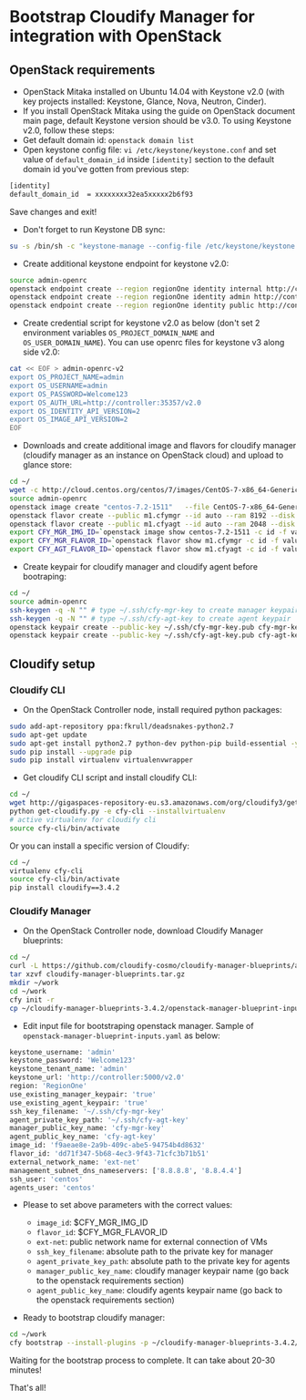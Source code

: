 # Bootstrap Cloudify Manager for integration with OpenStack

## OpenStack requirements
- OpenStack Mitaka installed on Ubuntu 14.04 with Keystone v2.0 (with key projects installed: Keystone, Glance, Nova, Neutron, Cinder).
- If you install OpenStack Mitaka using the guide on OpenStack document main page, default Keystone version should be v3.0. To using Keystone v2.0, follow these steps:
 - Get default domain id: `openstack domain list`
 - Open keystone config file: `vi /etc/keystone/keystone.conf` and set value of `default_domain_id` inside `[identity]` section to the default domain id you've gotten from previous step:

 ```sh
 [identity] 
 default_domain_id  = xxxxxxxx32ea5xxxxx2b6f93 
 ```

 Save changes and exit!

 - Don't forget to run Keystone DB sync:

 ```sh
 su -s /bin/sh -c "keystone-manage --config-file /etc/keystone/keystone.conf db_sync" keystone
 ```
 - Create additional keystone endpoint for keystone v2.0:

 ```sh
 source admin-openrc
 openstack endpoint create --region regionOne identity internal http://controller:5000/v2.0
 openstack endpoint create --region regionOne identity admin http://controller:35357/v2.0 
 openstack endpoint create --region regionOne identity public http://controller:5000/v2.0 
 ```

 - Create credential script for keystone v2.0 as below (don't set 2 environment variables `OS_PROJECT_DOMAIN_NAME` and `OS_USER_DOMAIN_NAME`). You can use openrc files for keystone v3 along side v2.0:

 ```sh
 cat << EOF > admin-openrc-v2
 export OS_PROJECT_NAME=admin
 export OS_USERNAME=admin
 export OS_PASSWORD=Welcome123
 export OS_AUTH_URL=http://controller:35357/v2.0
 export OS_IDENTITY_API_VERSION=2
 export OS_IMAGE_API_VERSION=2
 EOF
 ```

 - Downloads and create additional image and flavors for cloudify manager (cloudify manager as an instance on OpenStack cloud) and upload to glance store:

 ```sh
 cd ~/
 wget -c http://cloud.centos.org/centos/7/images/CentOS-7-x86_64-GenericCloud-1511.qcow2
 source admin-openrc
 openstack image create "centos-7.2-1511"   --file CentOS-7-x86_64-GenericCloud-1511.qcow2   --disk-format qcow2 --container-format bare   --public
 openstack flavor create --public m1.cfymgr --id auto --ram 8192 --disk 40 --vcpus 4
 openstack flavor create --public m1.cfyagt --id auto --ram 2048 --disk 10 --vcpus 2
 export CFY_MGR_IMG_ID=`openstack image show centos-7.2-1511 -c id -f value`
 export CFY_MGR_FLAVOR_ID=`openstack flavor show m1.cfymgr -c id -f value`
 export CFY_AGT_FLAVOR_ID=`openstack flavor show m1.cfyagt -c id -f value`
 ```

 - Create keypair for cloudify manager and cloudify agent before bootraping:
 
 ```sh
 cd ~/
 source admin-openrc
 ssh-keygen -q -N "" # type ~/.ssh/cfy-mgr-key to create manager keypair
 ssh-keygen -q -N "" # type ~/.ssh/cfy-agt-key to create agent keypair
 openstack keypair create --public-key ~/.ssh/cfy-mgr-key.pub cfy-mgr-key
 openstack keypair create --public-key ~/.ssh/cfy-agt-key.pub cfy-agt-key
 ```
 

## Cloudify setup

### Cloudify CLI
- On the OpenStack Controller node, install required python packages:

```sh
sudo add-apt-repository ppa:fkrull/deadsnakes-python2.7
sudo apt-get update
sudo apt-get install python2.7 python-dev python-pip build-essential -y --force-yes
sudo pip install --upgrade pip
sudo pip install virtualenv virtualenvwrapper
```

- Get cloudify CLI script and install cloudify CLI:

```sh
cd ~/
wget http://gigaspaces-repository-eu.s3.amazonaws.com/org/cloudify3/get-cloudify.py
python get-cloudify.py -e cfy-cli --installvirtualenv
# active virtualenv for cloudify cli 
source cfy-cli/bin/activate
```

Or you can install a specific version of Cloudify:

```sh
cd ~/ 
virtualenv cfy-cli
source cfy-cli/bin/activate
pip install cloudify==3.4.2 
```

### Cloudify Manager
- On the OpenStack Controller node, download Cloudify Manager blueprints:

```sh
cd ~/
curl -L https://github.com/cloudify-cosmo/cloudify-manager-blueprints/archive/3.4.2.tar.gz -o cloudify-manager-blueprints.tar.gz
tar xzvf cloudify-manager-blueprints.tar.gz
mkdir ~/work
cd ~/work
cfy init -r
cp ~/cloudify-manager-blueprints-3.4.2/openstack-manager-blueprint-inputs.yaml .
```

- Edit input file for bootstraping openstack manager. Sample of `openstack-manager-blueprint-inputs.yaml` as below:

```sh
keystone_username: 'admin'
keystone_password: 'Welcome123'
keystone_tenant_name: 'admin'
keystone_url: 'http://controller:5000/v2.0'
region: 'RegionOne'
use_existing_manager_keypair: 'true'
use_existing_agent_keypair: 'true'
ssh_key_filename: '~/.ssh/cfy-mgr-key'
agent_private_key_path: '~/.ssh/cfy-agt-key'
manager_public_key_name: 'cfy-mgr-key'
agent_public_key_name: 'cfy-agt-key'
image_id: 'f9aeae8e-2a9b-409c-abe5-94754b4d8632'
flavor_id: 'dd71f347-5b68-4ec3-9f43-71cfc3b71b51'
external_network_name: 'ext-net'
management_subnet_dns_nameservers: ['8.8.8.8', '8.8.4.4']
ssh_user: 'centos'
agents_user: 'centos'
```

 - Please to set above parameters with the correct values:
   - `image_id`: $CFY_MGR_IMG_ID
   - `flavor_id`: $CFY_MGR_FLAVOR_ID
   - `ext-net`: public network name for external connection of VMs
   - `ssh_key_filename`: absolute path to the private key for manager
   - `agent_private_key_path`: absolute path to the private key for agents
   - `manager_public_key_name`: cloudify manager keypair name (go back to the openstack requirements section) 
   - `agent_public_key_name`: cloudify agents keypair name (go back to the openstack requirements section)

- Ready to bootstrap cloudify manager:

```sh
cd ~/work
cfy bootstrap --install-plugins -p ~/cloudify-manager-blueprints-3.4.2/openstack-manager-blueprint.yaml -i openstack-manager-blueprint-inputs.yaml
```

Waiting for the bootstrap process to complete. It can take about 20-30 minutes!

That's all!
